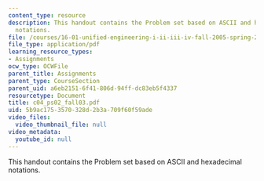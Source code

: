```yaml
---
content_type: resource
description: This handout contains the Problem set based on ASCII and hexadecimal
  notations.
file: /courses/16-01-unified-engineering-i-ii-iii-iv-fall-2005-spring-2006/5b9ac1753570328d2b3a709f60f59ade_c04_ps02_fall03.pdf
file_type: application/pdf
learning_resource_types:
- Assignments
ocw_type: OCWFile
parent_title: Assignments
parent_type: CourseSection
parent_uid: a6eb2151-6f41-806d-94ff-dc83eb5f4337
resourcetype: Document
title: c04_ps02_fall03.pdf
uid: 5b9ac175-3570-328d-2b3a-709f60f59ade
video_files:
  video_thumbnail_file: null
video_metadata:
  youtube_id: null
---
```

This handout contains the Problem set based on ASCII and hexadecimal notations.

